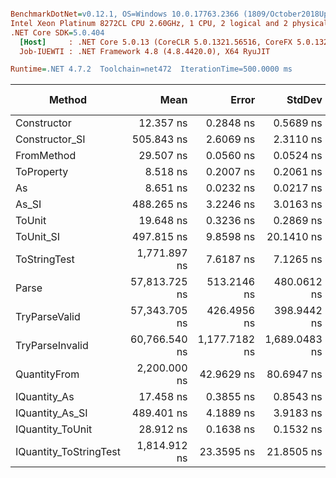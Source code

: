 ``` ini

BenchmarkDotNet=v0.12.1, OS=Windows 10.0.17763.2366 (1809/October2018Update/Redstone5)
Intel Xeon Platinum 8272CL CPU 2.60GHz, 1 CPU, 2 logical and 2 physical cores
.NET Core SDK=5.0.404
  [Host]     : .NET Core 5.0.13 (CoreCLR 5.0.1321.56516, CoreFX 5.0.1321.56516), X64 RyuJIT
  Job-IUEWTI : .NET Framework 4.8 (4.8.4420.0), X64 RyuJIT

Runtime=.NET 4.7.2  Toolchain=net472  IterationTime=500.0000 ms  

```
|                 Method |          Mean |         Error |        StdDev |  Gen 0 |  Gen 1 | Gen 2 | Allocated |
|----------------------- |--------------:|--------------:|--------------:|-------:|-------:|------:|----------:|
|            Constructor |     12.357 ns |     0.2848 ns |     0.5689 ns |      - |      - |     - |         - |
|         Constructor_SI |    505.843 ns |     2.6069 ns |     2.3110 ns | 0.0294 |      - |     - |     201 B |
|             FromMethod |     29.507 ns |     0.0560 ns |     0.0524 ns |      - |      - |     - |         - |
|             ToProperty |      8.518 ns |     0.2007 ns |     0.2061 ns |      - |      - |     - |         - |
|                     As |      8.651 ns |     0.0232 ns |     0.0217 ns |      - |      - |     - |         - |
|                  As_SI |    488.265 ns |     3.2246 ns |     3.0163 ns | 0.0293 |      - |     - |     201 B |
|                 ToUnit |     19.648 ns |     0.3236 ns |     0.2869 ns |      - |      - |     - |         - |
|              ToUnit_SI |    497.815 ns |     9.8598 ns |    20.1410 ns | 0.0294 |      - |     - |     201 B |
|           ToStringTest |  1,771.897 ns |     7.6187 ns |     7.1265 ns | 0.1837 |      - |     - |    1220 B |
|                  Parse | 57,813.725 ns |   513.2146 ns |   480.0612 ns | 8.3848 | 0.3494 |     - |   54376 B |
|          TryParseValid | 57,343.705 ns |   426.4956 ns |   398.9442 ns | 8.4005 | 0.3406 |     - |   54352 B |
|        TryParseInvalid | 60,766.540 ns | 1,177.7182 ns | 1,689.0483 ns | 8.2866 | 0.2437 |     - |   53895 B |
|           QuantityFrom |  2,200.000 ns |    42.9629 ns |    80.6947 ns |      - |      - |     - |    8192 B |
|           IQuantity_As |     17.458 ns |     0.3855 ns |     0.8543 ns | 0.0037 |      - |     - |      24 B |
|        IQuantity_As_SI |    489.401 ns |     4.1889 ns |     3.9183 ns | 0.0291 |      - |     - |     201 B |
|       IQuantity_ToUnit |     28.912 ns |     0.1638 ns |     0.1532 ns | 0.0088 |      - |     - |      56 B |
| IQuantity_ToStringTest |  1,814.912 ns |    23.3595 ns |    21.8505 ns | 0.1859 |      - |     - |    1220 B |
